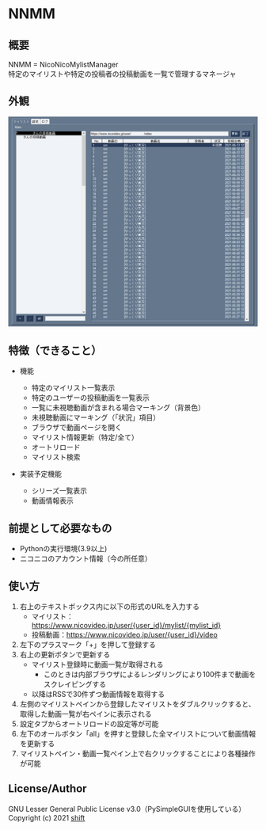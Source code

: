 # NNMM


## 概要
NNMM = NicoNicoMylistManager  
特定のマイリストや特定の投稿者の投稿動画を一覧で管理するマネージャ


## 外観
![外観](./image/外観.png)


## 特徴（できること）
- 機能
    - 特定のマイリスト一覧表示
    - 特定のユーザーの投稿動画を一覧表示
    - 一覧に未視聴動画が含まれる場合マーキング（背景色）
    - 未視聴動画にマーキング（「状況」項目）
    - ブラウザで動画ページを開く
    - マイリスト情報更新（特定/全て）
    - オートリロード
    - マイリスト検索

- 実装予定機能
    - シリーズ一覧表示
    - 動画情報表示

## 前提として必要なもの
- Pythonの実行環境(3.9以上)
- ニコニコのアカウント情報（今の所任意）


## 使い方
1. 右上のテキストボックス内に以下の形式のURLを入力する
    - マイリスト：https://www.nicovideo.jp/user/{user_id}/mylist/{mylist_id}
    - 投稿動画：https://www.nicovideo.jp/user/{user_id}/video
1. 左下のプラスマーク「+」を押して登録する
1. 右上の更新ボタンで更新する
    - マイリスト登録時に動画一覧が取得される
        - このときは内部ブラウザによるレンダリングにより100件まで動画をスクレイピングする
    - 以降はRSSで30件ずつ動画情報を取得する
1. 左側のマイリストペインから登録したマイリストをダブルクリックすると、取得した動画一覧が右ペインに表示される
1. 設定タブからオートリロードの設定等が可能
1. 左下のオールボタン「all」を押すと登録した全マイリストについて動画情報を更新する
1. マイリストペイン・動画一覧ペイン上で右クリックすることにより各種操作が可能


## License/Author
GNU Lesser General Public License v3.0（PySimpleGUIを使用している）  
Copyright (c) 2021 [shift](https://twitter.com/_shift4869)  


